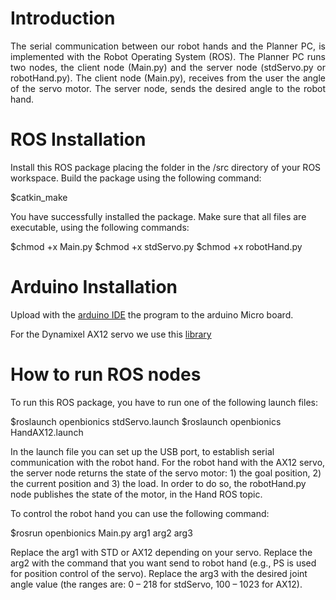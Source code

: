# Introduction

<p style='text-align: justify;'>The serial communication between our robot hands and the Planner PC, is implemented with the Robot Operating System (ROS). The Planner PC runs two nodes, the client node (Main.py) and the server node (stdServo.py or robotHand.py). The client node (Main.py), receives from the user the angle of the servo motor. The server node, sends the desired angle to the robot hand.

# ROS Installation

Install this ROS package placing the folder in the /src directory of your ROS workspace. Build the package using the following command:

$catkin_make

You have successfully installed the package. Make sure that all files are executable, using the following commands:

$chmod +x Main.py
$chmod +x stdServo.py
$chmod +x robotHand.py


# Arduino Installation

Upload with the [arduino IDE](http://arduino.cc/en/main/software) the program to the arduino Micro board.

For the Dynamixel AX12 servo we use this [library](http://savageelectronics.blogspot.gr/2011/01/arduino-y-dynamixel-ax-12.html)

# How to run ROS nodes

To run this ROS package, you have to run one of the following launch files:

$roslaunch openbionics stdServo.launch
$roslaunch openbionics HandAX12.launch

In the launch file you can set up the USB port, to establish serial communication with the robot hand. For the robot hand with the AX12 servo, the server node returns the state of the servo motor: 1) the goal position, 2) the current position and 3) the load. In order to do so, the robotHand.py node publishes the state of the motor, in the Hand ROS topic.

To control the robot hand you can use the following command:

$rosrun openbionics Main.py arg1 arg2 arg3

Replace the arg1 with STD or AX12 depending on your servo. Replace the arg2 with the command that you want send to robot hand (e.g., PS is used for position control of the servo). Replace the arg3 with the desired joint angle value (the ranges are: 0 – 218 for stdServo, 100 – 1023 for AX12).
